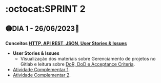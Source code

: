 # :octocat:SPRINT 2
## :yellow_circle:DIA 1 - 26/06/2023:pushpin:
**Conceitos [HTTP, API REST, JSON, User Stories & Issues]()**
- **User Stories & Issues**
   - Visualização dos materiais sobre Gerenciamento de projetos no Gitlab e leitura sobre [DoR, DoD e Acceptance Criteria](https://github.com/AndressaComp/SPRINTs/issues/16#issue-1777386237).
- [Atividade Complementar 1](https://github.com/users/AndressaComp/projects/1/views/1).
- [Atividade Complementar 2]().
